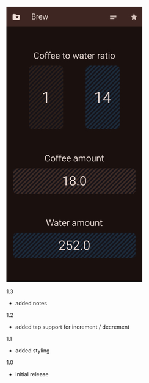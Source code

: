 ![screenshot](readme/screenshot.jpg)

1.3
* added notes

1.2
* added tap support for increment / decrement

1.1
* added styling

1.0
* initial release

